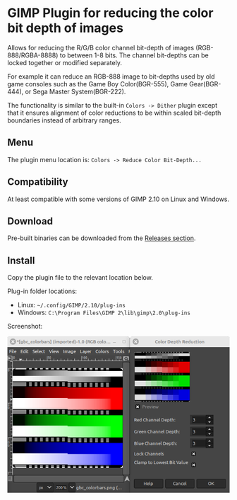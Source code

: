 # GIMP Plugin for reducing the color bit depth of images
Allows for reducing the R/G/B color channel bit-depth of images (RGB-888/RGBA-8888) to between 1-8 bits. The channel bit-depths can be locked together or modified separately.

For example it can reduce an RGB-888 image to bit-depths used by old game consoles such as the Game Boy Color(BGR-555), Game Gear(BGR-444), or Sega Master System(BGR-222).

The functionality is similar to the built-in `Colors -> Dither` plugin except that it ensures alignment of color reductions to be within scaled bit-depth boundaries instead of arbitrary ranges.

## Menu
The plugin menu location is: `Colors -> Reduce Color Bit-Depth...`

## Compatibility
At least compatible with some versions of GIMP 2.10 on Linux and Windows.

## Download
Pre-built binaries can be downloaded from the [Releases section](https://github.com/bbbbbr/gimp-plugin-reduce-color-depth/releases).

## Install
Copy the plugin file to the relevant location below.

Plug-in folder locations:
- Linux: `~/.config/GIMP/2.10/plug-ins`
- Windows: `C:\Program Files\GIMP 2\lib\gimp\2.0\plug-ins`


Screenshot:

![GIMP Image Editor using Reduce Color Depth Plugin](/info/gimp-plugin-reduce-color-depth.png)

